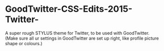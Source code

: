 # GoodTwitter-CSS-Edits-2015-Twitter-
A super rough STYLUS theme for Twitter, to be used with GoodTwitter. (Make sure all ur settings in GoodTwitter are set up right, like profile picture shape or colours.)
